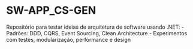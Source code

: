 # SW-APP_CS-GEN
Repositório para testar ideias de arquitetura de software usando .NET: - Padrões: DDD, CQRS, Event Sourcing, Clean Architecture - Experimentos com testes, modularização, performance e design
